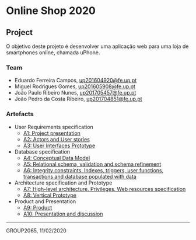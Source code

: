 # Online Shop 2020

## Project

O objetivo deste projeto é desenvolver uma aplicação web para uma loja de smartphones online, chamada uPhone.

### Team

* Eduardo Ferreira Campos, up201604920@fe.up.pt
* Miguel Rodrigues Gomes, up201605908@fe.up.pt
* João Paulo Ribeiro Nunes, up201705457@fe.up.pt
* João Pedro da Costa Ribeiro, up201704851@fe.up.pt

### Artefacts

* User Requirements specification
  * [A1: Project presentation](https://git.fe.up.pt/lbaw/lbaw1920/lbaw2065/-/wikis/a1)
  * [A2: Actors and User stories](https://git.fe.up.pt/lbaw/lbaw1920/lbaw2065/-/wikis/a2)
  * [A3: User Interfaces Prototype](https://git.fe.up.pt/lbaw/lbaw1920/lbaw2065/-/wikis/a3)
* Database specification
  * [A4: Conceptual Data Model](https://git.fe.up.pt/lbaw/lbaw1920/lbaw2065/-/wikis/a4)
  * [A5: Relational schema, validation and schema refinement](a5)
  * [A6: Integrity constraints. Indexes, triggers, user functions, transactions and database populated with data](a6)
* Architecture specification and Prototype
  * [A7: High-level architecture. Privileges. Web resources specification](a7)
  * [A8: Vertical Prototype](a8)
* Product and Presentation
  * [A9: Product](a9)
  * [A10: Presentation and discussion](a10)

***
GROUP2065, 11/02/2020